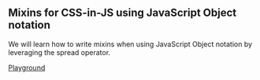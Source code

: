 ## Mixins for CSS-in-JS using JavaScript Object notation

We will learn how to write mixins when using JavaScript Object notation by leveraging the spread operator.

[Playground](https://codesandbox.io/s/github/cssinjs/egghead/tree/master/from-sass-to-cssinjs/spread-operator)
